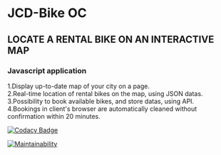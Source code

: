 # JCD-Bike OC 

## LOCATE A RENTAL BIKE ON AN INTERACTIVE MAP  

### Javascript application  

1.Display up-to-date map of your city on a page.  
2.Real-time location of rental bikes on the map, using JSON datas.  
3.Possibility to book available bikes, and store datas, using API.  
4.Bookings in client's browser are automatically cleaned without confirmation within 20 minutes.


[![Codacy Badge](https://api.codacy.com/project/badge/Grade/967f48359daa404686c368f22c251d00)](https://www.codacy.com/app/TimSeg/JCD-Bike-OC?utm_source=github.com&amp;utm_medium=referral&amp;utm_content=TimSeg/JCD-Bike-OC&amp;utm_campaign=Badge_Grade)

[![Maintainability](https://api.codeclimate.com/v1/badges/44e3c29e29b59d5eab24/maintainability)](https://codeclimate.com/github/TimSeg/JCD-Bike-OC/maintainability)
